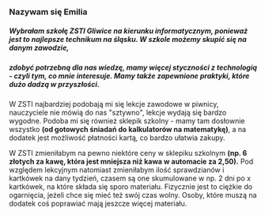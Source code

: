 ### Nazywam się Emilia 

##### Wybrałam szkołę ZSTI Gliwice na kierunku informatycznym, ponieważ jest to najlepsze technikum na śląsku. W szkole możemy skupić się na danym zawodzie,
##### zdobyć potrzebną dla nas wiedzę, mamy więcej styczności z technologią - czyli tym, co mnie interesuje. Mamy także zapewnione praktyki, które dużo dadzą w przyszłości.

W ZSTI najbardziej podobają mi się lekcje zawodowe w piwnicy, nauczyciele nie mówią do nas "sztywno", lekcje wydają się bardzo wygodne.
Podoba mi się również sklepik szkolny - mamy tam dosłownie wszystko **(od gotowych śniadań do kalkulatorów na matematykę)**, a na dodatek jest możliwość płatności kartą, 
co bardzo ułatwia zakupy.

W ZSTI zmieniłabym na pewno niektóre ceny w sklepiku szkolnym **(np. 6 złotych za kawę, która jest mniejsza niż kawa w automacie za 2,50).**
Pod względem lekcyjnym natomiast zmieniłabym ilość sprawdzianów i kartkówek na dany tydzień, czasem są one skumulowane w np. 2 dni po x kartkówek, na które składa się
sporo materiału. Fizycznie jest to ciężkie do ogarnięcia, jeżeli chce się mieć też swój czas wolny. Osoby, które muszą na dodatek coś poprawiać mają jeszcze więcej materiału.

